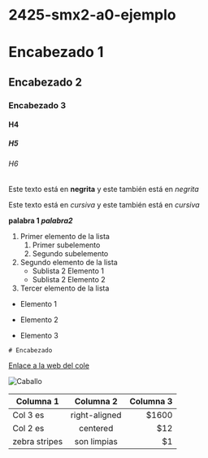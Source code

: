 # 2425-smx2-a0-ejemplo

# Encabezado 1
## Encabezado 2
### Encabezado 3
#### H4
##### H5
###### H6

Este texto está en **negrita** y este también está en _negrita_

Este texto está en *cursiva* y este también está en _cursiva_

**palabra 1	_palabra2_**

1. Primer elemento de la lista
	1. Primer subelemento
	2. Segundo subelemento
2. Segundo elemento de la lista
	* Sublista 2 Elemento 1
	* Sublista 2 Elemento 2
3. Tercer elemento de la lista

* Elemento 1
- Elemento 2
+ Elemento 3

```# Encabezado```

[Enlace a la web del cole](https://www.fje.edu/ca/fje "Texto opcional")

![Caballo](https://github.com/aishadelgado/2425-smx2-a0-ejemplo/blob/main/caballo.jpg "Titulo opcional de la imagen")

|Columna 1 |Columna 2 |Columna 3 |
|--------------|:----------:|----------:|
|Col 3 es |right-aligned|$1600|
|Col 2 es |centered|$12|
|zebra stripes |son limpias|$1|

